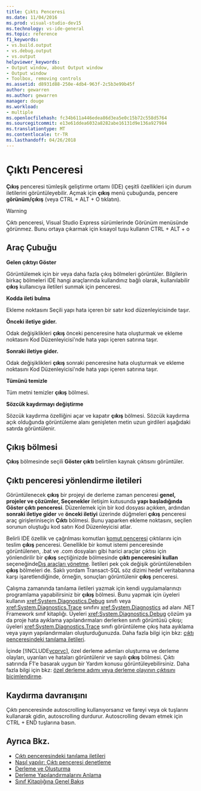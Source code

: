 ```yaml
---
title: Çıktı Penceresi
ms.date: 11/04/2016
ms.prod: visual-studio-dev15
ms.technology: vs-ide-general
ms.topic: reference
f1_keywords:
- vs.build.output
- vs.debug.output
- vs.output
helpviewer_keywords:
- Output window, about Output window
- Output window
- Toolbox, removing controls
ms.assetid: d8931d88-250e-4db4-963f-2c5b3e99b45f
author: gewarren
ms.author: gewarren
manager: douge
ms.workload:
- multiple
ms.openlocfilehash: fc34b611a446edea86d3ea5e0c15b72c558d5764
ms.sourcegitcommit: e13e61ddea6032a8282abe16131d9e136a927984
ms.translationtype: MT
ms.contentlocale: tr-TR
ms.lasthandoff: 04/26/2018
---
```

# <a name="output-window"></a>Çıktı Penceresi
**Çıkış** penceresi tümleşik geliştirme ortamı (IDE) çeşitli özellikleri için durum iletilerini görüntüleyebilir. Açmak için **çıkış** menü çubuğunda, pencere **görünüm/çıkış** (veya CTRL + ALT + O tıklatın).

> [!WARNING]
> Çıktı penceresi, Visual Studio Express sürümlerinde Görünüm menüsünde görünmez. Bunu ortaya çıkarmak için kısayol tuşu kullanın CTRL + ALT + o


## <a name="toolbar"></a>Araç Çubuğu
 **Gelen çıktıyı Göster**

 Görüntülemek için bir veya daha fazla çıkış bölmeleri görüntüler. Bilgilerin birkaç bölmeleri IDE hangi araçlarında kullandınız bağlı olarak, kullanılabilir **çıkış** kullanıcıya iletileri sunmak için penceresi.

 **Kodda ileti bulma**

 Ekleme noktasını Seçili yapı hata içeren bir satır kod düzenleyicisinde taşır.

 **Önceki iletiye gider.**

 Odak değişiklikleri **çıkış** önceki penceresine hata oluşturmak ve ekleme noktasını Kod Düzenleyicisi'nde hata yapı içeren satırına taşır.

 **Sonraki iletiye gider.**

 Odak değişiklikleri **çıkış** sonraki penceresine hata oluşturmak ve ekleme noktasını Kod Düzenleyicisi'nde hata yapı içeren satırına taşır.

 **Tümünü temizle**

 Tüm metni temizler **çıkış** bölmesi.

 **Sözcük kaydırmayı değiştirme**

 Sözcük kaydırma özelliğini açar ve kapatır **çıkış** bölmesi. Sözcük kaydırma açık olduğunda görüntüleme alanı genişleten metin uzun girdileri aşağıdaki satırda görüntülenir.

## <a name="output-pane"></a>Çıkış bölmesi
 **Çıkış** bölmesinde seçili **Göster çıktı** belirtilen kaynak çıktısını görüntüler.

## <a name="routing-messages-to-the-output-window"></a>Çıktı penceresi yönlendirme iletileri
 Görüntülenecek **çıkış** bir projeyi de derleme zaman penceresi **genel, projeler ve çözümler, Seçenekler** iletişim kutusunda **yapı başladığında Göster çıktı penceresi**. Düzenlemek için bir kod dosyası açıkken, ardından **sonraki iletiye gider** ve **önceki iletiyi** üzerinde düğmeleri **çıkış** penceresi araç girişleriniseçin **Çıktı** bölmesi. Bunu yaparken ekleme noktasını, seçilen sorunun oluştuğu kod satırı Kod Düzenleyicisi atlar.

 Belirli IDE özellik ve çağrılması komutları [komut penceresi](../../ide/reference/command-window.md) çıktılarını için teslim **çıkış** penceresi. Genellikle bir komut istemi penceresinde görüntülenen, .bat ve .com dosyaları gibi harici araçlar çıktısı için yönlendirilir bir **çıkış** seçtiğinizde bölmesinde **çıktı penceresini kullan** seçeneğinde[Dış araçları yönetme](../../ide/managing-external-tools.md). İletileri pek çok değişik görüntülenebilen **çıkış** bölmeleri de. Saklı yordam Transact-SQL söz dizimi hedef veritabanına karşı işaretlendiğinde, örneğin, sonuçları görüntülenir **çıkış** penceresi.

 Çalışma zamanında tanılama iletileri yazmak için kendi uygulamalarınızı programlama yapabilirsiniz bir **çıkış** bölmesi. Bunu yapmak için üyeleri kullanın <xref:System.Diagnostics.Debug> sınıfı veya <xref:System.Diagnostics.Trace> sınıfını <xref:System.Diagnostics> ad alanı .NET Framework sınıf kitaplığı. Üyeleri <xref:System.Diagnostics.Debug> çözüm ya da proje hata ayıklama yapılandırmaları derlerken sınıfı görüntüsü çıkışı; üyeleri <xref:System.Diagnostics.Trace> sınıfı görüntüleme çıkış hata ayıklama veya yayın yapılandırmaları oluşturduğunuzda. Daha fazla bilgi için bkz: [çıktı penceresindeki tanılama iletileri](../../debugger/diagnostic-messages-in-the-output-window.md).

 İçinde [!INCLUDE[vcprvc](../../code-quality/includes/vcprvc_md.md)], özel derleme adımları oluşturma ve derleme olayları, uyarıları ve hataları görüntülenir ve sayılı **çıkış** bölmesi. Çıktı satırında F1'e basarak uygun bir Yardım konusu görüntüleyebilirsiniz. Daha fazla bilgi için bkz: [özel derleme adımı veya derleme olayının çıktısını biçimlendirme](/cpp/ide/formatting-the-output-of-a-custom-build-step-or-build-event).

## <a name="scrolling-behavior"></a>Kaydırma davranışını
 Çıktı penceresinde autoscrolling kullanıyorsanız ve fareyi veya ok tuşlarını kullanarak gidin, autoscrolling durdurur. Autoscrolling devam etmek için CTRL + END tuşlarına basın.

## <a name="see-also"></a>Ayrıca Bkz.

- [Çıktı penceresindeki tanılama iletileri](../../debugger/diagnostic-messages-in-the-output-window.md)
- [Nasıl yapılır: Çıktı penceresi denetleme](http://msdn.microsoft.com/Library/91aebd15-8854-4a7a-9f7d-57376fb4e858)
- [Derleme ve Oluşturma](../../ide/compiling-and-building-in-visual-studio.md)
- [Derleme Yapılandırmalarını Anlama](../../ide/understanding-build-configurations.md)
- [Sınıf Kitaplığına Genel Bakış](/dotnet/standard/class-library-overview)